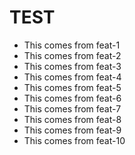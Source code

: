 # TEST

- This comes from feat-1
- This comes from feat-2
- This comes from feat-3
- This comes from feat-4
- This comes from feat-5
- This comes from feat-6
- This comes from feat-7
- This comes from feat-8
- This comes from feat-9
- This comes from feat-10